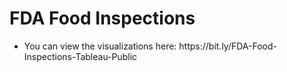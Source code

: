# FDA Food Inspections
<ul>
<li> You can view the visualizations here: https://bit.ly/FDA-Food-Inspections-Tableau-Public
</ul>
